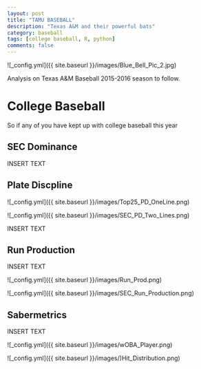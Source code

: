 ```yaml
---
layout: post
title: "TAMU BASEBALL"
description: "Texas A&M and their powerful bats"
category: baseball
tags: [college baseball, R, python]
comments: false
---
```


![_config.yml]({{ site.baseurl }}/images/Blue_Bell_Pic_2.jpg)

Analysis on Texas A&M Baseball 2015-2016 season to follow. 

# College Baseball 

So if any of you have kept up with college baseball this year


## SEC Dominance 

INSERT TEXT

## Plate Discpline 

![_config.yml]({{ site.baseurl }}/images/Top25_PD_OneLine.png)

![_config.yml]({{ site.baseurl }}/images/SEC_PD_Two_Lines.png)

INSERT TEXT

## Run Production 

INSERT TEXT

![_config.yml]({{ site.baseurl }}/images/Run_Prod.png)

![_config.yml]({{ site.baseurl }}/images/SEC_Run_Production.png)

## Sabermetrics 

INSERT TEXT

![_config.yml]({{ site.baseurl }}/images/wOBA_Player.png)

![_config.yml]({{ site.baseurl }}/images/)Hit_Distribution.png)